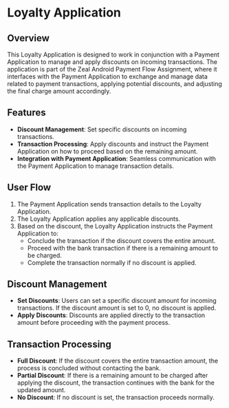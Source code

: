 # Loyalty Application

## Overview

This Loyalty Application is designed to work in conjunction with a Payment Application to manage and apply discounts on incoming transactions. The application is part of the Zeal Android Payment Flow Assignment, where it interfaces with the Payment Application to exchange and manage data related to payment transactions, applying potential discounts, and adjusting the final charge amount accordingly.

## Features

- **Discount Management**: Set specific discounts on incoming transactions.
- **Transaction Processing**: Apply discounts and instruct the Payment Application on how to proceed based on the remaining amount.
- **Integration with Payment Application**: Seamless communication with the Payment Application to manage transaction details.

## User Flow

1. The Payment Application sends transaction details to the Loyalty Application.
2. The Loyalty Application applies any applicable discounts.
3. Based on the discount, the Loyalty Application instructs the Payment Application to:
   - Conclude the transaction if the discount covers the entire amount.
   - Proceed with the bank transaction if there is a remaining amount to be charged.
   - Complete the transaction normally if no discount is applied.

## Discount Management

- **Set Discounts**: Users can set a specific discount amount for incoming transactions. If the discount amount is set to 0, no discount is applied.
- **Apply Discounts**: Discounts are applied directly to the transaction amount before proceeding with the payment process.

## Transaction Processing

- **Full Discount**: If the discount covers the entire transaction amount, the process is concluded without contacting the bank.
- **Partial Discount**: If there is a remaining amount to be charged after applying the discount, the transaction continues with the bank for the updated amount.
- **No Discount**: If no discount is set, the transaction proceeds normally.
